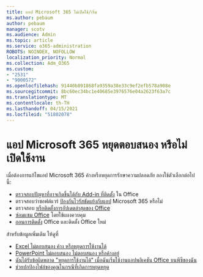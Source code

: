```yaml
---
title: แอป Microsoft 365 ไม่เปิดใช้/เริ่ม
ms.author: pebaum
author: pebaum
manager: scotv
ms.audience: Admin
ms.topic: article
ms.service: o365-administration
ROBOTS: NOINDEX, NOFOLLOW
localization_priority: Normal
ms.collection: Adm_O365
ms.custom:
- "2531"
- "9000572"
ms.openlocfilehash: 91440b891868fa9359a38e33c9ef2efb578a908e
ms.sourcegitcommit: 8bc60ec34bc1e40685e3976576e04a2623f63a7c
ms.translationtype: MT
ms.contentlocale: th-TH
ms.lasthandoff: 04/15/2021
ms.locfileid: "51802078"
---
```

# <a name="microsoft-365-apps-crash-stop-responding-or-dont-launch"></a>แอป Microsoft 365 หยุดตอบสนอง หรือไม่เปิดใช้งาน

เมื่อต้องการแก้ไขแอป Microsoft 365 ค้างหรือหยุดการรักษาความปลอดภัย ลองใช้ตัวเลือกต่อไปนี้:

- [ตรวจสอบปัญหาที่อาจเกิดขึ้นได้กับ Add-in ที่ติดตั้ง](https://support.office.com/article/powerpoint-isn-t-responding-hangs-or-freezes-652ede6e-e3d2-449a-a07f-8c800dfb948d#bkmk_addins) ใน Office
- ตรวจสอบว่าซอฟต์แวร์ [ป้องกันไวรัสขัดแย้งกับแอป](https://support.office.com/article/powerpoint-isn-t-responding-hangs-or-freezes-652ede6e-e3d2-449a-a07f-8c800dfb948d?ocmsassetID#bkmk_conflict) Microsoft 365 หรือไม่
- ตรวจสอบ [หรือติดตั้งการอัปเดตล่าสุดของ Office](https://support.office.com/article/update-office-and-your-computer-with-microsoft-update-2ab296f3-7f03-43a2-8e50-46de917611c5)
- [ซ่อมแซม Office](https://support.office.com/article/repair-an-office-application-7821d4b6-7c1d-4205-aa0e-a6b40c5bb88b) โดยใช้แผงควบคุม
- [ถอนการติดตั้ง](https://support.office.com/article/uninstall-office-from-a-pc-9dd49b83-264a-477a-8fcc-2fdf5dbf61d8) Office และติดตั้ง Office ใหม่

สำหรับข้อมูลเพิ่มเติม ให้ดูที่
- [Excel ไม่ตอบสนอง ค้าง หรือหยุดการใช้งานได้](https://support.office.com/article/excel-not-responding-hangs-freezes-or-stops-working-37e7d3c9-9e84-40bf-a805-4ca6853a1ff4)
- [PowerPoint ไม่ตอบสนอง ไม่ตอบสนอง หรือค้างอยู่](https://support.office.com/article/powerpoint-isn-t-responding-hangs-or-freezes-652ede6e-e3d2-449a-a07f-8c800dfb948d)
- [ฉันได้รับข้อผิดพลาด "หยุดการใช้งานได้" เมื่อฉันเริ่มใช้งานแอปพลิเคชัน Office บนพีซีของฉัน](https://support.office.com/article/i-get-a-stopped-working-error-when-i-start-office-applications-on-my-pc-52bd7985-4e99-4a35-84c8-2d9b8301a2fa)
- [ช่วยปกป้องไฟล์ของคุณในกรณีที่เกิดการหยุดหยุด](https://support.office.com/article/help-protect-your-files-in-case-of-a-crash-551c29b1-6a4b-4415-a3ff-a80415b92f99)
